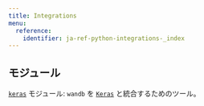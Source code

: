 ```yaml
---
title: Integrations
menu:
  reference:
    identifier: ja-ref-python-integrations-_index
---
```


## モジュール

[`keras`](./keras) モジュール: `wandb` を [`Keras`](https://keras.io/) と統合するためのツール。
